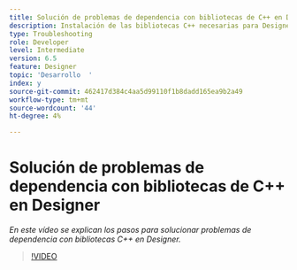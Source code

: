 ```yaml
---
title: Solución de problemas de dependencia con bibliotecas de C++ en Designer
description: Instalación de las bibliotecas C++ necesarias para Designer
type: Troubleshooting
role: Developer
level: Intermediate
version: 6.5
feature: Designer
topic: 'Desarrollo  '
index: y
source-git-commit: 462417d384c4aa5d99110f1b8dadd165ea9b2a49
workflow-type: tm+mt
source-wordcount: '44'
ht-degree: 4%

---
```



# Solución de problemas de dependencia con bibliotecas de C++ en Designer

*En este vídeo se explican los pasos para solucionar problemas de dependencia con bibliotecas C++ en Designer.*

>[!VIDEO](https://video.tv.adobe.com/v/335576?quality=9&learn=on)
